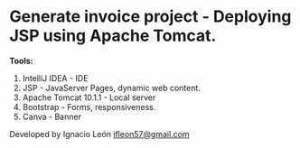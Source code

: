 # Generate invoice project - Deploying JSP using Apache Tomcat.
**Tools:**
1. IntelliJ IDEA - IDE
2. JSP - JavaServer Pages, dynamic web content. 
3. Apache Tomcat 10.1.1 - Local server
4. Bootstrap - Forms, responsiveness.
5. Canva - Banner

Developed by Ignacio León
ifleon57@gmail.com


